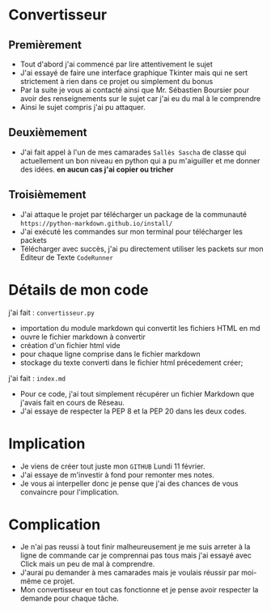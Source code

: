 # Convertisseur #

**Premièrement**
---

+ Tout d'abord j'ai commencé par lire attentivement le sujet
+ J'ai essayé de faire une interface graphique Tkinter mais qui ne sert strictement à rien dans ce projet ou simplement du bonus
+ Par la suite je vous ai contacté ainsi que Mr. Sébastien Boursier pour avoir des renseignements sur le sujet car j'ai eu du mal à le comprendre 
+ Ainsi le sujet compris j'ai pu attaquer.

**Deuxièmement**
---

+ J'ai fait appel à l'un de mes camarades `Sallès Sascha` de classe qui actuellement un bon niveau en python qui a pu m'aiguiller et me donner des idées. **en aucun cas j'ai copier ou tricher**

**Troisièmement**
---

+ J'ai attaque le projet par télécharger un package de la communauté 
  `https://python-markdown.github.io/install/`
+ J'ai exécuté les commandes sur mon terminal pour télécharger les packets
+ Télécharger avec succès, j'ai pu directement utiliser les packets sur mon Éditeur de Texte `CodeRunner`

# Détails de mon code #
j'ai fait : `convertisseur.py`
+ importation du module markdown qui convertit les fichiers HTML en md
+ ouvre le fichier markdown à convertir
+ création d'un fichier html vide
+ pour chaque ligne comprise dans le fichier markdown
+ stockage du texte converti dans le fichier html précedement créer;

j'ai fait : `index.md`

+ Pour ce code, j'ai tout simplement récupérer un fichier Markdown que j'avais fait en cours de Réseau.
+ J'ai essaye de respecter la PEP 8 et la PEP 20 dans les deux codes.


# Implication # 

+ Je viens de créer tout juste mon `GITHUB` Lundi 11 février.
+ J'ai essaye de m'investir à fond pour remonter mes notes.
+ Je vous ai interpeller donc je pense que j'ai des chances de vous convaincre pour l'implication.


# Complication #

+ Je n'ai pas reussi à tout finir malheureusement je me suis arreter à la ligne de commande car je comprennai pas tous mais j'ai essayé avec Click mais un peu de mal à comprendre.
+ J'aurai pu demander à mes camarades mais je voulais réussir par moi-même ce projet.
+ Mon convertisseur en tout cas fonctionne et je pense avoir respecter la demande pour chaque tâche.
